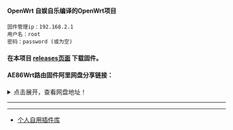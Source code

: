 #### OpenWrt 自娱自乐编译的OpenWrt项目

```
固件管理ip：192.168.2.1  
用户名：root
密码：password (或为空)
```
#### 在本项目 [releases页面](https://github.com/xiangfeidexiaohuo/OpenWrt_Build/releases) 下载固件。

#### AE86Wrt路由固件阿里网盘分享链接：

<details>
<summary>点击展开，查看网盘地址！</summary>

```
🚗X86_64系列固件
https://www.aliyundrive.com/s/fbGbPVHB6r1
提取码: 67hh
包括X86全能版和X86-Lite精简版。
```

```
🚗XiaoMi系列固件
https://www.aliyundrive.com/s/FGwQ1fJfTyN
提取码: x86
包括小米AX3600/AX9000/WR30U、红米AX6000/AX6/AX6S。
```

```
🚗Rockchip系列固件
https://www.aliyundrive.com/s/8AP654obufE
提取码: d2s4
包括友善R2S/R2C、R4S/R4SE、R5S、电犀牛R66S/R68S、HinLink的H68K、莱茵特T68M。
```

```
🚗K3固件
https://www.aliyundrive.com/s/rGAX5PdBqf1
提取码: 8al1
经典机器—斐讯K3。
```

```
🚗T7固件
https://www.aliyundrive.com/s/CHsLpYj6ccs
提取码: b9c4
360和电信合约机，360-T7。
```

* 文件夹内的数字如：5.4/5.15/6.1等，代表固件的内核版本。

</details>


***

***

* [个人自用插件库](https://github.com/xiangfeidexiaohuo/openwrt-packages)


